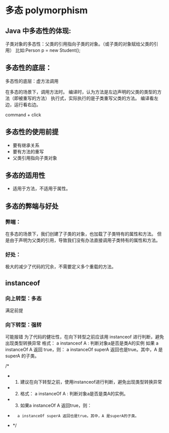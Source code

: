 # 多态 polymorphism

## Java 中多态性的体现:
   子类对象的多态性：父类的引用指向子类的对象。（或子类的对象赋给父类的引用）
   比如:Person p = new Student();

## 多态性的底层：
   多态性的底层：虚方法调用

在多态的场景下，调用方法时。
编译时，认为方法是左边声明的父类的类型的方法（即被重写的方法）
执行式，实际执行的是子类重写父类的方法。
编译看左边，运行看右边。

command + click

## 多态性的使用前提
- 要有继承关系
- 要有方法的重写
- 父类引用指向子类对象

## 多态的适用性
- 适用于方法，不适用于属性。

## 多态的弊端与好处
### 弊端：
   在多态的场景下，我们创建了子类的对象，也加载了子类特有的属性和方法。
   但是由于声明为父类的引用，导致我们没有办法直接调用子类特有的属性和方法。

### 好处：
极大的减少了代码的冗余，不需要定义多个重载的方法。

## instanceof
### 向上转型：多态
满足前提
### 向下转型：强转
可能报错
为了代码的健壮性，在向下转型之前应该用 instanceof 进行判断，避免出现类型转换异常
格式： a instanceof A : 判断对象a是否是类A的实例
如果 a instanceOf A 返回 true，则：
    a instanceOf superA 返回也是true。其中，A 是 superA 的子类。

/*
* 1. 建议在向下转型之前，使用instanceof进行判断，避免出现类型转换异常
* 2. 格式： a instanceOf A : 判断对象a是否是类A的实例。
* 3. 如果a instanceOf A 返回true，则：
*       a instanceOf superA 返回也是true。其中，A 是superA的子类。
* */
